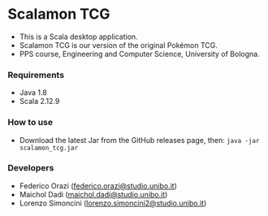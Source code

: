 # Scalamon TCG
* This is a Scala desktop application.
* Scalamon TCG is our version of the original Pokémon TCG.
* PPS course, Engineering and Computer Science, University of Bologna.

### Requirements
* Java 1.8
* Scala 2.12.9

### How to use
* Download the latest Jar from the GitHub releases page, then: ``java -jar scalamon_tcg.jar``

### Developers
* Federico Orazi (federico.orazi@studio.unibo.it)
* Maichol Dadi (maichol.dadi@studio.unibo.it)
* Lorenzo Simoncini (lorenzo.simoncini2@studio.unibo.it)